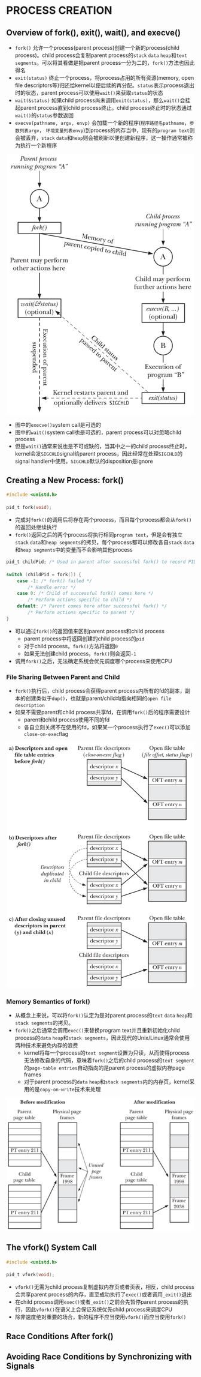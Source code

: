 # PROCESS CREATION

## Overview of fork(), exit(), wait(), and execve()
- `fork()` 允许一个process(parent process)创建一个新的process(child process)。child process会复制parent process的`stack` `data` `heap`和`text segments`。可以将其看做是把parent process一分为二的，`fork()`方法也因此得名
- `exit(status)` 终止一个process，将process占用的所有资源(memory, open file descriptors等)归还给kernel以便后续的再分配。`status`表示process退出时的状态，parent process可以使用`wait()`来获取`status`的状态
- `wait(&status)` 如果child process尚未调用`exit(status)`，那么`wait()`会挂起parent process直到child process终止。child process终止时的状态通过`wait()`的`status`参数返回
- `execve(pathname, argv, envp)` 会加载一个新的程序(`程序路径名pathname`，`参数列表argv`， `环境变量列表envp`)到process的内存当中，现有的`program text`则会被丢弃，`stack` `data`和`heap`则会被刷新以便创建新程序，这一操作通常被称为执行一个新程序

![24-1.png](./img/24-1.png)
- 图中的`execve()`system call是可选的
- 图中的`wait()`system call也是可选的，parent process可以对忽略child process
- 但是`wait()`通常来说也是不可或缺的，当其中之一的child process终止时，kernel会发`SIGCHLD`signal给parent process，因此经常在处理`SIGCHLD`的signal handler中使用。`SIGCHLD`默认的disposition是ignore

## Creating a New Process: fork()
```c
#include <unistd.h>

pid_t fork(void);
```
- 完成对`fork()`的调用后将存在两个process，而且每个process都会从`fork()`的返回处继续执行
- `fork()`返回之后的两个process将执行相同`program text`，但是会有独立`stack` `data`和`heap segments`的拷贝，每个process都可以修改各自`stack` `data`和`heap segments`中的变量而不会影响其他process

```c
pid_t childPid; /* Used in parent after successful fork() to record PID of child */

switch (childPid = fork()) {
    case -1: /* fork() failed */
        /* Handle error */
    case 0: /* Child of successful fork() comes here */
        /* Perform actions specific to child */
    default: /* Parent comes here after successful fork() */
        /* Perform actions specific to parent */
}
```
- 可以通过`fork()`的返回值来区别parent process和child process
    - parent process中将返回创建的child process的`pid`
    - 对于child process，`fork()`方法将返回`0`
    - 如果无法创建child process，`fork()`则会返回`-1`
- 调用`fork()`之后，无法确定系统会优先调度哪个process来使用CPU

### File Sharing Between Parent and Child
- `fork()`执行后，child process会获得parent process内所有的fd的副本，副本的创建类似于`dup()`，也就是parent/child均指向相同的`open file description`
- 如果不需要parent和child process共享fd，在调用`fork()`后的程序需要设计
    - parent和child process使用不同的fd
    - 各自立刻关闭不在使用的fd，如果某一个process执行了`exec()`可以添加`close-on-exec`flag

![24-2.png](./img/24-2.png)

### Memory Semantics of fork()
- 从概念上来说，可以将`fork()`认定为是对parent process的`text` `data` `heap`和`stack segments`的拷贝。
- `fork()`之后通常会调用`exec()`来替换program text并且重新初始化child process的`data` `heap`和`stack segments`，因此现代的Unix/Linux通常会使用两种技术来避免内存的浪费  
    - kernel将每一个process的`text segment`设置为只读，从而使得process无法修改自身的代码，意味着`fork()`之后的child process的`text segment`的`page-table entries`自动指向的是parent process的虚拟内存page frames
    - 对于parent process的`data` `heap`和`stack segments`内的内存页，kernel采用的是`copy-on-write`技术来处理
    
![24-3.png](./img/24-3.png)

## The vfork() System Call
```c
#include <unistd.h>

pid_t vfork(void);
```
- `vfork()`无需为child process复制虚拟内存页或者页表，相反，child process会共享parent process的内存，直至成功执行了`exec()`或者调用`_exit()`退出
- 在child process调用`exec()`或者`_exit()`之前会先暂停parent process的执行，因此`vfork()`在语义上会保证系统优先child process来调度CPU
- 除非速度绝对重要的场合，新的程序不应当使用`vfork()`而应当使用`fork()`

## Race Conditions After fork()

## Avoiding Race Conditions by Synchronizing with Signals